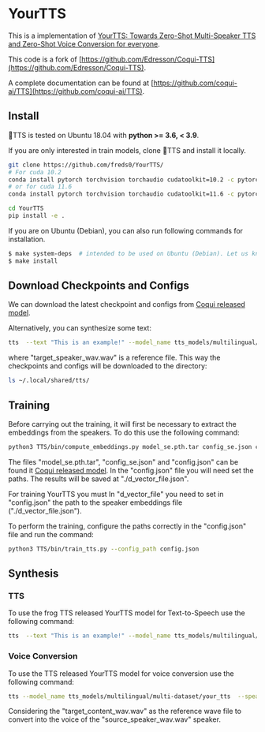 # YourTTS <img src="https://raw.githubusercontent.com/coqui-ai/TTS/main/images/coqui-log-green-TTS.png" height="16"/>

This is a implementation of [YourTTS: Towards Zero-Shot Multi-Speaker TTS and Zero-Shot Voice Conversion for everyone](https://arxiv.org/abs/2112.02418). 

This code is a fork of [https://github.com/Edresson/Coqui-TTS](https://github.com/Edresson/Coqui-TTS).   

A complete documentation can be found at [https://github.com/coqui-ai/TTS](https://github.com/coqui-ai/TTS).

## Install
🐸TTS is tested on Ubuntu 18.04 with **python >= 3.6, < 3.9**.

If you are only interested in train models, clone 🐸TTS and install it locally.

```bash
git clone https://github.com/freds0/YourTTS/
# For cuda 10.2
conda install pytorch torchvision torchaudio cudatoolkit=10.2 -c pytorch-lts
# or for cuda 11.6
conda install pytorch torchvision torchaudio cudatoolkit=11.6 -c pytorch -c conda-forge

cd YourTTS
pip install -e .
```

If you are on Ubuntu (Debian), you can also run following commands for installation.

```bash
$ make system-deps  # intended to be used on Ubuntu (Debian). Let us know if you have a diffent OS.
$ make install
```

## Download Checkpoints and Configs

We can download the latest checkpoint and configs from [Coqui released model](https://github.com/coqui-ai/TTS/releases/download/v0.5.0_models/tts_models--multilingual--multi-dataset--your_tts.zip).

Alternatively, you can synthesize some text: 

```bash
tts  --text "This is an example!" --model_name tts_models/multilingual/multi-dataset/your_tts  --speaker_wav target_speaker_wav.wav --language_idx "en"
```

where "target_speaker_wav.wav" is a reference file. This way the checkpoints and configs will be downloaded to the directory:

```bash
ls ~/.local/shared/tts/ 
```

## Training

Before carrying out the training, it will first be necessary to extract the embeddings from the speakers. To do this use the following command:

```bash
python3 TTS/bin/compute_embeddings.py model_se.pth.tar config_se.json config.json ./d_vector_file.json
```
The files "model_se.pth.tar", "config_se.json" and "config.json" can be found it [Coqui released model](https://github.com/coqui-ai/TTS/releases/download/v0.5.0_models/tts_models--multilingual--multi-dataset--your_tts.zip). In the "config.json" file you will need set the paths. The results will be saved at "./d_vector_file.json".

For training YourTTS you must 
In "d_vector_file" you need to set in "config.json" the path to the speaker embeddings file ("./d_vector_file.json"). 

To perform the training, configure the paths correctly in the "config.json" file and run the command:


```bash 
python3 TTS/bin/train_tts.py --config_path config.json
```

## Synthesis

### TTS
To use the frog TTS released YourTTS model for Text-to-Speech use the following command:

```bash
tts  --text "This is an example!" --model_name tts_models/multilingual/multi-dataset/your_tts  --speaker_wav target_speaker_wav.wav --language_idx "en"
```


### Voice Conversion

To use the TTS released YourTTS model for voice conversion use the following command:

```bash
tts --model_name tts_models/multilingual/multi-dataset/your_tts  --speaker_wav source_speaker_wav.wav --reference_wav  target_content_wav.wav --language_idx "en"
```
Considering the "target_content_wav.wav" as the reference wave file to convert into the voice of the "source_speaker_wav.wav" speaker.
